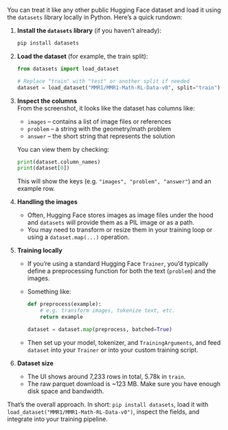 You can treat it like any other public Hugging Face dataset and load it using the `datasets` library locally in Python. Here’s a quick rundown:

1. **Install the `datasets` library** (if you haven’t already):
   ```bash
   pip install datasets
   ```

2. **Load the dataset** (for example, the train split):
   ```python
   from datasets import load_dataset

   # Replace "train" with "test" or another split if needed
   dataset = load_dataset("MMR1/MMR1-Math-RL-Data-v0", split="train")
   ```

3. **Inspect the columns**  
   From the screenshot, it looks like the dataset has columns like:
   - `images` – contains a list of image files or references
   - `problem` – a string with the geometry/math problem
   - `answer` – the short string that represents the solution

   You can view them by checking:
   ```python
   print(dataset.column_names)
   print(dataset[0])
   ```
   This will show the keys (e.g. `"images", "problem", "answer"`) and an example row.

4. **Handling the images**  
   - Often, Hugging Face stores images as image files under the hood and `datasets` will provide them as a PIL image or as a path.  
   - You may need to transform or resize them in your training loop or using a `dataset.map(...)` operation.  

5. **Training locally**  
   - If you’re using a standard Hugging Face `Trainer`, you’d typically define a preprocessing function for both the text (`problem`) and the images.  
   - Something like:
     ```python
     def preprocess(example):
         # e.g. transform images, tokenize text, etc.
         return example

     dataset = dataset.map(preprocess, batched=True)
     ```

   - Then set up your model, tokenizer, and `TrainingArguments`, and feed `dataset` into your `Trainer` or into your custom training script.

6. **Dataset size**  
   - The UI shows around 7,233 rows in total, 5.78k in `train`.  
   - The raw parquet download is ~123 MB. Make sure you have enough disk space and bandwidth.

That’s the overall approach. In short: `pip install datasets`, load it with `load_dataset("MMR1/MMR1-Math-RL-Data-v0")`, inspect the fields, and integrate into your training pipeline.